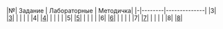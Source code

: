 |№| Задание | Лабораторные | Методичка|
|-|--------|--------------|
|3| |[3](https://github.com/jiangui-x-x/ne-xoxo/blob/main/maple/3.mw)| 
| | | |
|4| |[4](https://github.com/jiangui-x-x/ne-xoxo/blob/main/maple/4.mw)|
| | | |
|5| |[5](https://github.com/jiangui-x-x/ne-xoxo/blob/main/maple/5.mw)|
| | | |
|6| |[6](https://github.com/jiangui-x-x/ne-xoxo/blob/main/maple/6.mw)|
| | | |
|7| |[7](https://github.com/jiangui-x-x/ne-xoxo/blob/main/maple/7.mw)|
| | | |
|8| |[8](https://github.com/jiangui-x-x/ne-xoxo/blob/main/maple/8.mw)|
